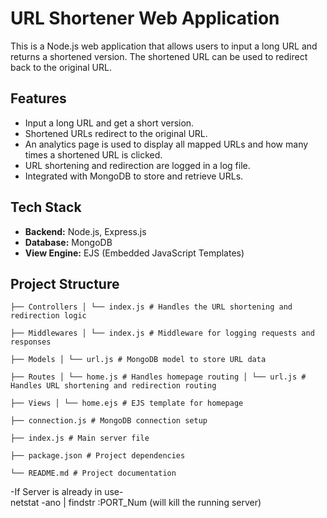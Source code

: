 # **URL Shortener Web Application**

This is a Node.js web application that allows users to input a long URL and returns a shortened version. The shortened URL can be used to redirect back to the original URL.

## **Features**
- Input a long URL and get a short version.
- Shortened URLs redirect to the original URL.
- An analytics page is used to display all mapped URLs and how many times a shortened URL is clicked.
- URL shortening and redirection are logged in a log file.
- Integrated with MongoDB to store and retrieve URLs.

## **Tech Stack**
- **Backend:** Node.js, Express.js
- **Database:** MongoDB
- **View Engine:** EJS (Embedded JavaScript Templates)

## **Project Structure**
```
├── Controllers │ └── index.js # Handles the URL shortening and redirection logic

├── Middlewares │ └── index.js # Middleware for logging requests and responses

├── Models │ └── url.js # MongoDB model to store URL data

├── Routes │ └── home.js # Handles homepage routing │ └── url.js # Handles URL shortening and redirection routing

├── Views │ └── home.ejs # EJS template for homepage

├── connection.js # MongoDB connection setup

├── index.js # Main server file

├── package.json # Project dependencies

└── README.md # Project documentation
```


-If Server is already in use-   
             netstat -ano | findstr :PORT_Num  (will kill the running server)
